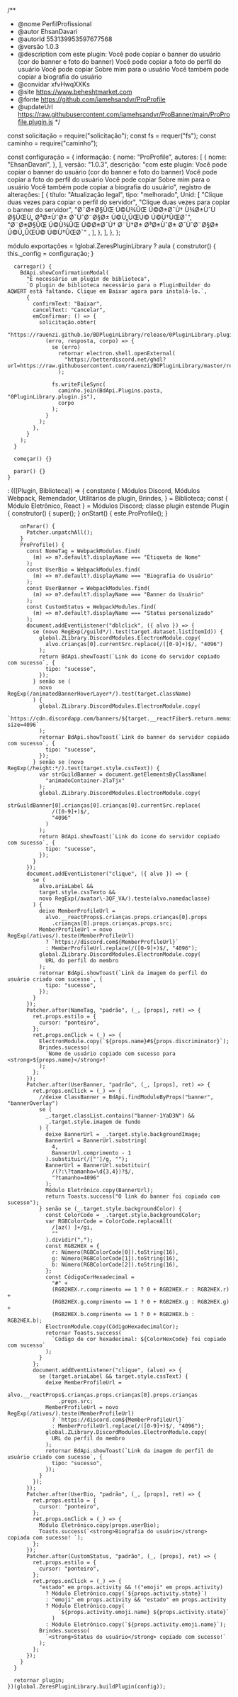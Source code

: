 /**
 * @nome PerfilProfissional
 * @autor EhsanDavari
 * @autorId 553139953597677568
 * @versão 1.0.3
 * @description com este plugin: Você pode copiar o banner do usuário (cor do banner e foto do banner) Você pode copiar a foto do perfil do usuário Você pode copiar Sobre mim para o usuário Você também pode copiar a biografia do usuário
 * @convidar xfvHwqXXKs
 * @site https://www.beheshtmarket.com
 * @fonte https://github.com/iamehsandvr/ProProfile
 * @updateUrl https://raw.githubusercontent.com/iamehsandvr/ProBanner/main/ProProfile.plugin.js
 */

const solicitação = require("solicitação");
const fs = requer("fs");
const caminho = require("caminho");

const configuração = {
  informação: {
    nome: "ProProfile",
    autores: [
      {
        nome: "EhsanDavari",
      },
    ],
    versão: "1.0.3",
    descrição:
      "com este plugin: Você pode copiar o banner do usuário (cor do banner e foto do banner) Você pode copiar a foto do perfil do usuário Você pode copiar Sobre mim para o usuário Você também pode copiar a biografia do usuário",
    registro de alterações: [
      {
        título: "Atualização legal",
        tipo: "melhorado",
        Unid: [
          "Clique duas vezes para copiar o perfil do servidor",
          "Clique duas vezes para copiar o banner do servidor",
          "Ø¨Ø±Ø§ÛŒ Ú©Ù¾ÛŒ Ú©Ø±Ø¯Ù† Ù¾Ø±ÙˆÙ Ø§ÛŒÙ„ Ø³Ø±ÙˆØ± Ø¯ÙˆØ¨Ø§Ø± Ú©Ù„ÛŒÚ© Ú©Ù†ÛŒØ¯",
          "Ø¨Ø±Ø§ÛŒ Ú©Ù¾ÛŒ Ú©Ø±Ø¯Ù† Ø¨Ù†Ø± Ø³Ø±ÙˆØ± Ø¯ÙˆØ¨Ø§Ø± Ú©Ù„ÛŒÚ© Ú©Ù†ÛŒØ¯" ,
        ],
      },
    ],
  },
};

módulo.exportações = !global.ZeresPluginLibrary
  ? aula {
      construtor() {
        this._config = configuração;
      }

      carregar() {
        BdApi.showConfirmationModal(
          "É necessário um plugin de biblioteca",
          `O plugin de biblioteca necessário para o PluginBuilder do AQWERT está faltando. Clique em Baixar agora para instalá-lo.`,
          {
            confirmText: "Baixar",
            cancelText: "Cancelar",
            emConfirmar: () => {
              solicitação.obter(
                "https://rauenzi.github.io/BDPluginLibrary/release/0PluginLibrary.plugin.js",
                (erro, resposta, corpo) => {
                  se (erro)
                    retornar electron.shell.openExternal(
                      "https://betterdiscord.net/ghdl?url=https://raw.githubusercontent.com/rauenzi/BDPluginLibrary/master/release/0PluginLibrary.plugin.js"
                    );

                  fs.writeFileSync(
                    caminho.join(BdApi.Plugins.pasta, "0PluginLibrary.plugin.js"),
                    corpo
                  );
                }
              );
            },
          }
        );
      }

      começar() {}

      parar() {}
    }
  : (([Plugin, Biblioteca]) => {
      constante {
        Módulos Discord,
        Módulos Webpack,
        Remendador,
        Utilitários de plugin,
        Brindes,
      } = Biblioteca;
      const { Módulo Eletrônico, React } = Módulos Discord;
      classe plugin estende Plugin {
        construtor() {
          super();
        }
        onStart() {
          este.ProProfile();
        }

        onParar() {
          Patcher.unpatchAll();
        }
        ProProfile() {
          const NomeTag = WebpackModules.find(
            (m) => m?.default?.displayName === "Etiqueta de Nome"
          );
          const UserBio = WebpackModules.find(
            (m) => m?.default?.displayName === "Biografia do Usuário"
          );
          const UserBanner = WebpackModules.find(
            (m) => m?.default?.displayName === "Banner do Usuário"
          );
          const CustomStatus = WebpackModules.find(
            (m) => m?.default?.displayName === "Status personalizado"
          );
          document.addEventListener("dblclick", ({ alvo }) => {
            se (novo RegExp(/guild*/).test(target.dataset.listItemId)) {
              global.ZLibrary.DiscordModules.ElectronModule.copy(
                alvo.crianças[0].currentSrc.replace(/([0-9]+)$/, "4096")
              );
              return BdApi.showToast(`Link do ícone do servidor copiado com sucesso`, {
                tipo: "sucesso",
              });
            } senão se (
              novo RegExp(/animatedBannerHoverLayer*/).test(target.className)
            ) {
              global.ZLibrary.DiscordModules.ElectronModule.copy(
                `https://cdn.discordapp.com/banners/${target.__reactFiber$.return.memoizedProps.guild.id}/${target.__reactFiber$.return.memoizedProps.guildBanner}.gif?size=4096`
              );
              retornar BdApi.showToast(`Link do banner do servidor copiado com sucesso`, {
                tipo: "sucesso",
              });
            } senão se (novo RegExp(/height:*/).test(target.style.cssText)) {
              var strGuildBanner = document.getElementsByClassName(
                "animadoContainer-2laTjx"
              );
              global.ZLibrary.DiscordModules.ElectronModule.copy(
                strGuildBanner[0].crianças[0].crianças[0].currentSrc.replace(
                  /([0-9]+)$/,
                  "4096"
                )
              );
              return BdApi.showToast(`Link do ícone do servidor copiado com sucesso`, {
                tipo: "sucesso",
              });
            }
          });
          document.addEventListener("clique", ({ alvo }) => {
            se (
              alvo.ariaLabel &&
              target.style.cssTexto &&
              novo RegExp(/avatar\-3QF_VA/).teste(alvo.nomedaclasse)
            ) {
              deixe MemberProfileUrl =
                alvo.__reactProps$.crianças.props.crianças[0].props
                  .crianças[0].props.crianças.props.src;
              MemberProfileUrl = novo RegExp(/ativos/).teste(MemberProfileUrl)
                ? `https://discord.com${MemberProfileUrl}`
                : MemberProfileUrl.replace(/([0-9]+)$/, "4096");
              global.ZLibrary.DiscordModules.ElectronModule.copy(
                URL do perfil do membro
              );
              retornar BdApi.showToast(`Link da imagem do perfil do usuário criado com sucesso`, {
                tipo: "sucesso",
              });
            }
          });
          Patcher.after(NameTag, "padrão", (_, [props], ret) => {
            ret.props.estilo = {
              cursor: "ponteiro",
            };
            ret.props.onClick = (_) => {
              ElectronModule.copy(`${props.name}#${props.discriminator}`);
              Brindes.sucesso(
                `Nome de usuário copiado com sucesso para <strong>${props.name}</strong>!`
              );
            };
          });
          Patcher.after(UserBanner, "padrão", (_, [props], ret) => {
            ret.props.onClick = (_) => {
              //deixe ClassBanner = BdApi.findModuleByProps("banner", "bannerOverlay")
              se (
                _.target.classList.contains("banner-1YaD3N") &&
                _.target.style.imagem de fundo
              ) {
                deixe BannerUrl = _.target.style.backgroundImage;
                BannerUrl = BannerUrl.substring(
                  4,
                  BannerUrl.comprimento - 1
                ).substituir(/["']/g, "");
                BannerUrl = BannerUrl.substituir(
                  /(?:\?tamanho=\d{3,4})?$/,
                  "?tamanho=4096"
                );
                Módulo Eletrônico.copy(BannerUrl);
                return Toasts.success("O link do banner foi copiado com sucesso");
              } senão se (_.target.style.backgroundColor) {
                const ColorCode = _.target.style.backgroundColor;
                var RGBColorCode = ColorCode.replaceAll(
                  /[az() ]+/gi,
                  ""
                ).dividir(",");
                const RGB2HEX = {
                  r: Número(RGBColorCode[0]).toString(16),
                  g: Número(RGBColorCode[1]).toString(16),
                  b: Número(RGBColorCode[2]).toString(16),
                };
                const CódigoCorHexadecimal =
                  "#" +
                  (RGB2HEX.r.comprimento == 1 ? 0 + RGB2HEX.r : RGB2HEX.r) +
                  (RGB2HEX.g.comprimento == 1 ? 0 + RGB2HEX.g : RGB2HEX.g) +
                  (RGB2HEX.b.comprimento == 1 ? 0 + RGB2HEX.b : RGB2HEX.b);
                ElectronModule.copy(CódigoHexadecimalCor);
                retornar Toasts.success(
                  `Código de cor hexadecimal: ${ColorHexCode} foi copiado com sucesso`
                );
              }
            };
            document.addEventListener("clique", (alvo) => {
              se (target.ariaLabel && target.style.cssText) {
                deixe MemberProfileUrl =
                  alvo.__reactProps$.crianças.props.crianças[0].props.crianças
                    .props.src;
                MemberProfileUrl = novo RegExp(/ativos/).teste(MemberProfileUrl)
                  ? `https://discord.com${MemberProfileUrl}`
                  : MemberProfileUrl.replace(/([0-9]+)$/, "4096");
                global.ZLibrary.DiscordModules.ElectronModule.copy(
                  URL do perfil do membro
                );
                retornar BdApi.showToast(`Link da imagem do perfil do usuário criado com sucesso`, {
                  tipo: "sucesso",
                });
              }
            });
          });
          Patcher.after(UserBio, "padrão", (_, [props], ret) => {
            ret.props.estilo = {
              cursor: "ponteiro",
            };
            ret.props.onClick = (_) => {
              Módulo Eletrônico.copy(props.userBio);
              Toasts.success(`<strong>Biografia do usuário</strong> copiada com sucesso! `);
            };
          });
          Patcher.after(CustomStatus, "padrão", (_, [props], ret) => {
            ret.props.estilo = {
              cursor: "ponteiro",
            };
            ret.props.onClick = (_) => {
              "estado" em props.activity && !("emoji" em props.activity)
                ? Módulo Eletrônico.copy(`${props.activity.state}`)
                : "emoji" em props.activity && "estado" em props.activity
                ? Módulo Eletrônico.copy(
                    `${props.activity.emoji.name} ${props.activity.state}`
                  )
                : Módulo Eletrônico.copy(`${props.activity.emoji.name}`);
              Brindes.sucesso(
                `<strong>Status do usuário</strong> copiado com sucesso!`
              );
            };
          });
        }
      }

      retornar plugin;
    })(global.ZeresPluginLibrary.buildPlugin(config));
